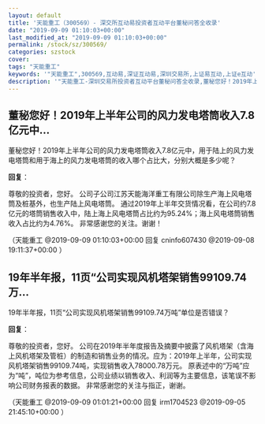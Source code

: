 ```yaml
---
layout: default
title: '天能重工（300569）- 深交所互动易投资者互动平台董秘问答全收录'
date: "2019-09-09 01:10:03+00:00"
last_modified_at: "2019-09-09 01:10:03+00:00"
permalink: /stock/sz/300569/
categories: szstock
cover: 
tags: "天能重工"
keywords: '"天能重工",300569,互动易,深证互动易,深圳交易所,上证易互动,上证e互动'
description: '"天能重工-深圳交易所投资者互动平台董秘问答全收录,董秘您好！2019年上半年公司的风力发电塔筒收入7.8亿元中，用于陆上的风力发电塔筒和用于海上的风力发电塔筒的收入哪个占比大，分别大概是多少呢？"'
---
```


## 董秘您好！2019年上半年公司的风力发电塔筒收入7.8亿元中...

董秘您好！2019年上半年公司的风力发电塔筒收入7.8亿元中，用于陆上的风力发电塔筒和用于海上的风力发电塔筒的收入哪个占比大，分别大概是多少呢？

**回复**：

尊敬的投资者，您好。
公司子公司江苏天能海洋重工有限公司除生产海上风电塔筒及桩基外，也生产陆上风电塔筒。
通过2019年上半年交货情况看，在公司约7.8亿元的塔筒销售收入中，陆上海上风电塔筒占比约为95.24%；海上风电塔筒销售收入占比约为4.76%。
非常感谢您的关注。谢谢！ 

（天能重工  @2019-09-09 01:10:03+00:00 回复 cninfo607430  @2019-09-08 19:11:37+00:00 ）

## 19年半年报，11页“公司实现风机塔架销售99109.74万...

19年半年报，11页“公司实现风机塔架销售99109.74万吨”单位是否错误？

**回复**：

尊敬的投资者，您好。
公司在2019年半年度报告及摘要中披露了风机塔架（含海上风机塔架及管桩）的制造和销售业务的情况。应为：2019年上半年，公司实现风机塔架销售99109.74吨，实现销售收入78000.78万元。
原表述中的“万吨”应为“吨”，吨位为参考信息，公司业绩以销售收入、利润等为主要信息，该笔误不影响公司财务报表的数据。
非常感谢您的关注与指正，谢谢。 

（天能重工  @2019-09-09 01:01:21+00:00 回复 irm1704523  @2019-09-05 21:45:10+00:00 ）

